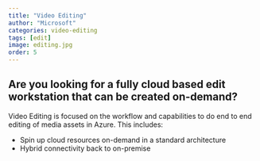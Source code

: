 ```yaml
---
title: "Video Editing"
author: "Microsoft"
categories: video-editing
tags: [edit]
image: editing.jpg
order: 5
---
```

<h2>Are you looking for a fully cloud based edit workstation that can be created on-demand?</h2>
<span>
Video Editing is focused on the workflow and capabilities to do end to end editing of media assets in Azure. This includes:
</span>
<ul>
    <li>Spin up cloud resources on-demand in a standard architecture</li>
    <li>Hybrid connectivity back to on-premise</li>
</ul>